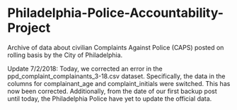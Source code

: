 # Philadelphia-Police-Accountability-Project
Archive of data about civilian Complaints Against Police (CAPS) posted on rolling basis by the City of Philadelphia.

Update 7/2/2018: Today, we corrected an error in the ppd_complaint_complainants_3-18.csv dataset. Specifically, the data in the columns for complainant_age and complaint_initials were switched. This has now been corrected. Additionally, from the date of our first backup post until today, the Philadelphia Police have yet to update the official data. 
